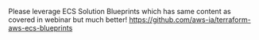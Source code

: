 Please leverage ECS Solution Blueprints which has same content as covered in webinar but much better!
https://github.com/aws-ia/terraform-aws-ecs-blueprints
